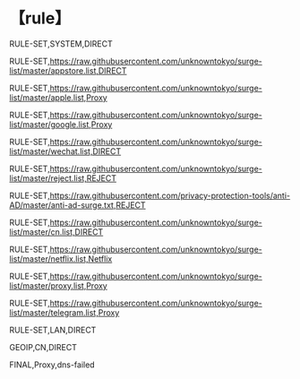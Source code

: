 # 【rule】
RULE-SET,SYSTEM,DIRECT

RULE-SET,https://raw.githubusercontent.com/unknowntokyo/surge-list/master/appstore.list,DIRECT

RULE-SET,https://raw.githubusercontent.com/unknowntokyo/surge-list/master/apple.list,Proxy

RULE-SET,https://raw.githubusercontent.com/unknowntokyo/surge-list/master/google.list,Proxy

RULE-SET,https://raw.githubusercontent.com/unknowntokyo/surge-list/master/wechat.list,DIRECT

RULE-SET,https://raw.githubusercontent.com/unknowntokyo/surge-list/master/reject.list,REJECT

RULE-SET,https://raw.githubusercontent.com/privacy-protection-tools/anti-AD/master/anti-ad-surge.txt,REJECT

RULE-SET,https://raw.githubusercontent.com/unknowntokyo/surge-list/master/cn.list,DIRECT

RULE-SET,https://raw.githubusercontent.com/unknowntokyo/surge-list/master/netflix.list,Netflix

RULE-SET,https://raw.githubusercontent.com/unknowntokyo/surge-list/master/proxy.list,Proxy

RULE-SET,https://raw.githubusercontent.com/unknowntokyo/surge-list/master/telegram.list,Proxy

RULE-SET,LAN,DIRECT

GEOIP,CN,DIRECT

FINAL,Proxy,dns-failed

